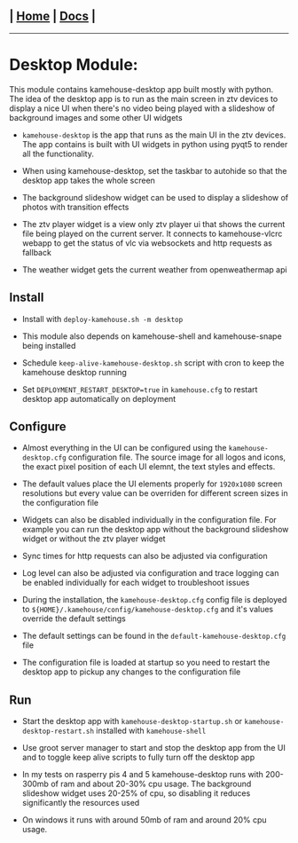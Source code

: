 | [Home](/README.md) | [Docs](/docs/README.md) |
---------------------------------------------------------------

*********************

# Desktop Module:

This module contains kamehouse-desktop app built mostly with python. The idea of the desktop app is to run as the main screen in ztv devices to display a nice UI when there's no video being played with a slideshow of background images and some other UI widgets

- `kamehouse-desktop` is the app that runs as the main UI in the ztv devices. The app contains is built with UI widgets in python using pyqt5 to render all the functionality.

- When using kamehouse-desktop, set the taskbar to autohide so that the desktop app takes the whole screen

- The background slideshow widget can be used to display a slideshow of photos with transition effects

- The ztv player widget is a view only ztv player ui that shows the current file being played on the current server. It connects to kamehouse-vlcrc webapp to get the status of vlc via websockets and http requests as fallback

- The weather widget gets the current weather from openweathermap api

## Install

- Install with `deploy-kamehouse.sh -m desktop`
- This module also depends on kamehouse-shell and kamehouse-snape being installed

- Schedule `keep-alive-kamehouse-desktop.sh` script with cron to keep the kamehouse desktop running

- Set `DEPLOYMENT_RESTART_DESKTOP=true` in `kamehouse.cfg` to restart desktop app automatically on deployment

## Configure

- Almost everything in the UI can be configured using the `kamehouse-desktop.cfg` configuration file. The source image for all logos and icons, the exact pixel position of each UI elemnt, the text styles and effects. 

- The default values place the UI elements properly for `1920x1080` screen resolutions but every value can be overriden for different screen sizes in the configuration file

- Widgets can also be disabled individually in the configuration file. For example you can run the desktop app without the background slideshow widget or without the ztv player widget

- Sync times for http requests can also be adjusted via configuration

- Log level can also be adjusted via configuration and trace logging can be enabled individually for each widget to troubleshoot issues

- During the installation, the `kamehouse-desktop.cfg` config file is deployed to `${HOME}/.kamehouse/config/kamehouse-desktop.cfg` and it's values override the default settings

- The default settings can be found in the `default-kamehouse-desktop.cfg` file

- The configuration file is loaded at startup so you need to restart the desktop app to pickup any changes to the configuration file

## Run

- Start the desktop app with `kamehouse-desktop-startup.sh` or `kamehouse-desktop-restart.sh` installed with `kamehouse-shell`

- Use groot server manager to start and stop the desktop app from the UI and to toggle keep alive scripts to fully turn off the desktop app

- In my tests on rasperry pis 4 and 5 kamehouse-desktop runs with 200-300mb of ram and about 20-30% cpu usage. The background slideshow widget uses 20-25% of cpu, so disabling it reduces significantly the resources used
- On windows it runs with around 50mb of ram and around 20% cpu usage.
